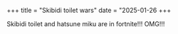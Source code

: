 +++
title = "Skibidi toilet wars"
date = "2025-01-26
+++


Skibidi toilet and hatsune miku are in fortnite!!! OMG!!!
